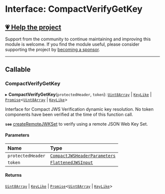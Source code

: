 # Interface: CompactVerifyGetKey

## [💗 Help the project](https://github.com/sponsors/panva)

Support from the community to continue maintaining and improving this module is welcome. If you find the module useful, please consider supporting the project by [becoming a sponsor](https://github.com/sponsors/panva).

---

## Callable

### CompactVerifyGetKey

▸ **CompactVerifyGetKey**(`protectedHeader`, `token`): [`Uint8Array`]( https://developer.mozilla.org/en-US/docs/Web/JavaScript/Reference/Global_Objects/Uint8Array ) \| [`KeyLike`](../types/types.KeyLike.md) \| [`Promise`]( https://developer.mozilla.org/en-US/docs/Web/JavaScript/Reference/Global_Objects/Promise )<[`Uint8Array`]( https://developer.mozilla.org/en-US/docs/Web/JavaScript/Reference/Global_Objects/Uint8Array ) \| [`KeyLike`](../types/types.KeyLike.md)\>

Interface for Compact JWS Verification dynamic key resolution. No token components have been
verified at the time of this function call.

**`see`** [createRemoteJWKSet](../functions/jwks_remote.createRemoteJWKSet.md#function-createremotejwkset) to verify using a remote JSON Web Key Set.

#### Parameters

| Name | Type |
| :------ | :------ |
| `protectedHeader` | [`CompactJWSHeaderParameters`](types.CompactJWSHeaderParameters.md) |
| `token` | [`FlattenedJWSInput`](types.FlattenedJWSInput.md) |

#### Returns

[`Uint8Array`]( https://developer.mozilla.org/en-US/docs/Web/JavaScript/Reference/Global_Objects/Uint8Array ) \| [`KeyLike`](../types/types.KeyLike.md) \| [`Promise`]( https://developer.mozilla.org/en-US/docs/Web/JavaScript/Reference/Global_Objects/Promise )<[`Uint8Array`]( https://developer.mozilla.org/en-US/docs/Web/JavaScript/Reference/Global_Objects/Uint8Array ) \| [`KeyLike`](../types/types.KeyLike.md)\>
